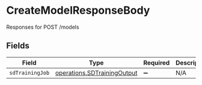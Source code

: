 # CreateModelResponseBody

Responses for POST /models


## Fields

| Field                                                                      | Type                                                                       | Required                                                                   | Description                                                                |
| -------------------------------------------------------------------------- | -------------------------------------------------------------------------- | -------------------------------------------------------------------------- | -------------------------------------------------------------------------- |
| `sdTrainingJob`                                                            | [operations.SDTrainingOutput](../../models/operations/sdtrainingoutput.md) | :heavy_minus_sign:                                                         | N/A                                                                        |
